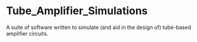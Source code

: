 # Tube_Amplifier_Simulations
A suite of software written to simulate (and aid in the design of) tube-based amplifier circuits.
